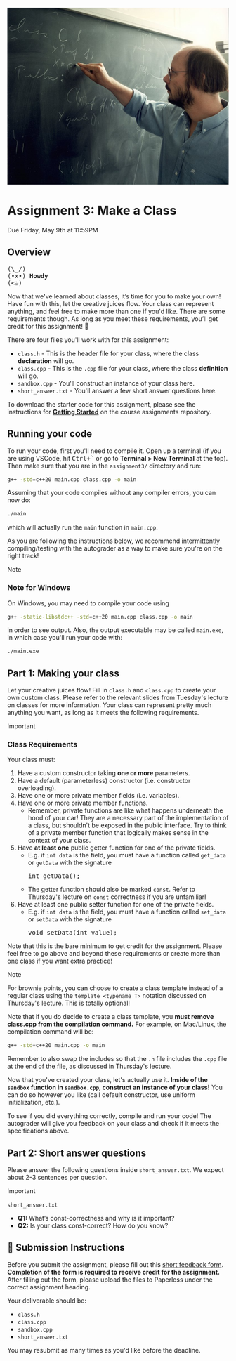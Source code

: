 <p align="center">
  <img src="docs/bjarne.jpg" alt="Bjarne Stroustrup writing the declaration of a class on a whiteboard" />
</p>

# Assignment 3: Make a Class

Due Friday, May 9th at 11:59PM

## Overview

<pre>
(\_/)
(•x•) <b>Howdy</b>
(<☕)
</pre>

Now that we've learned about classes, it’s time for you to make your own! Have fun with this, let the creative juices flow. Your class can represent anything, and feel free to make more than one if you'd like. There are some requirements though. As long as you meet these requirements, you’ll get credit for this assignment! 🙂

There are four files you'll work with for this assignment:

* `class.h` - This is the header file for your class, where the class **declaration** will go.
* `class.cpp` - This is the `.cpp` file for your class, where the class **definition** will go.
* `sandbox.cpp` - You'll construct an instance of your class here.
* `short_answer.txt` - You'll answer a few short answer questions here.

To download the starter code for this assignment, please see the instructions for [**Getting Started**](../README.md#getting-started) on the course assignments repository.

## Running your code

To run your code, first you'll need to compile it. Open up a terminal (if you are using VSCode, hit <kbd>Ctrl+\`</kbd> or go to **Terminal > New Terminal** at the top). Then make sure that you are in the `assignment3/` directory and run:

```sh
g++ -std=c++20 main.cpp class.cpp -o main
```

Assuming that your code compiles without any compiler errors, you can now do:

```sh
./main
```

which will actually run the `main` function in `main.cpp`.

As you are following the instructions below, we recommend intermittently compiling/testing with the autograder as a way to make sure you're on the right track!

> [!NOTE]
>
> ### Note for Windows
>
> On Windows, you may need to compile your code using
>
> ```sh
> g++ -static-libstdc++ -std=c++20 main.cpp class.cpp -o main
> ```
>
> in order to see output. Also, the output executable may be called `main.exe`, in which case you'll run your code with:
>
> ```sh
> ./main.exe
> ```

## Part 1: Making your class

Let your creative juices flow! Fill in `class.h` and `class.cpp` to create your own custom class. Please refer to the relevant slides from Tuesday's lecture on classes for more information. Your class can represent pretty much anything you want, as long as it meets the following requirements.

> [!IMPORTANT]
> ### Class Requirements
>
> Your class must:
> 1. Have a custom constructor taking **one or more** parameters.
> 2. Have a default (parameterless) constructor (i.e. constructor overloading).
> 3. Have one or more private member fields (i.e. variables).
> 4. Have one or more private member functions.
>     - Remember, private functions are like what happens underneath the hood of your car! They are a necessary part of the implementation of a class, but shouldn't be exposed in the public interface. Try to think of a private member function that logically makes sense in the context of your class.
> 5. Have **at least one** public getter function for one of the private fields.
>     - E.g. if `int data` is the field, you must have a function called `get_data` or `getData` with the signature <pre lang="cpp">int getData();</pre>
>     - The getter function should also be marked `const`. Refer to Thursday's lecture on `const` correctness if you are unfamiliar!
> 6. Have at least one public setter function for one of the private fields.
>     - E.g. if `int data` is the field, you must have a function called `set_data` or `setData` with the signature <pre lang="cpp">void setData(int value);</pre>

Note that this is the bare minimum to get credit for the assignment. Please feel free to go above and beyond these requirements or create more than one class if you want extra practice!

> [!NOTE]
> For brownie points, you can choose to create a class template instead of a regular class using the `template <typename T>` notation discussed on Thursday's lecture. This is totally optional!
>
> Note that if you do decide to create a class template, you **must remove class.cpp
> from the compilation command.** For example, on Mac/Linux, the compilation
> command will be:
>
> ```sh
> g++ -std=c++20 main.cpp -o main
> ```
> 
> Remember to also swap the includes so that the `.h` file includes the `.cpp`
> file at the end of the file, as discussed in Thursday's lecture.

Now that you've created your class, let's actually use it. **Inside of the `sandbox` function in `sandbox.cpp`, construct an instance of your class!** You can do so however you like (call default constructor, use uniform initialization, etc.).

To see if you did everything correctly, compile and run your code! The autograder will give you feedback on your class and check if it meets the specifications above.

## Part 2: Short answer questions

Please answer the following questions inside `short_answer.txt`. We expect about 2-3 sentences per question.

> [!IMPORTANT]
> `short_answer.txt`
> - **Q1:** What’s const-correctness and why is it important?
> - **Q2:** Is your class const-correct? How do you know?

## 🚀 Submission Instructions

Before you submit the assignment, please fill out this [short feedback form](https://forms.gle/BMHGeNPjotMS9njK7). **Completion of the form is required to receive credit for the assignment.** After filling out the form, please upload the files to Paperless under the correct assignment heading.

Your deliverable should be:

* `class.h`
* `class.cpp`
* `sandbox.cpp`
* `short_answer.txt`

You may resubmit as many times as you'd like before the deadline.

